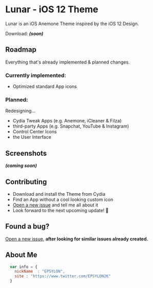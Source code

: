 # Lunar - iOS 12 Theme

Lunar is an iOS Anemone Theme inspired by the iOS 12 Design.

Download: ***(soon)***

## Roadmap

Everything that's already implemented & planned changes.

### Currently implemented:

- Optimized standard App icons

### Planned:

Redesigning...

- Cydia Tweak Apps (e.g. Anemone, iCleaner & Filza)
- third-party Apps (e.g. Snapchat, YouTube & Instagram)
- Control Center Icons
- the User Interface

## Screenshots

***(coming soon)***

## Contributing

- Download and install the Theme from Cydia
- Find an App without a cool looking custom icon
- [Open a new issue](https://github.com/EPSYLON2K/LunarTheme/issues/new) and tell me all about it
- Look forward to the next upcoming update! 🎉

## Found a bug?

[Open a new issue](https://github.com/EPSYLON2K/LunarTheme/issues/new), **after looking for similar issues already created.**

## About Me

```javascript
  var info = {
    nickName  : "EPSYLON",
    site : "https://www.twitter.com/EPSYLON2K"
  }
```
